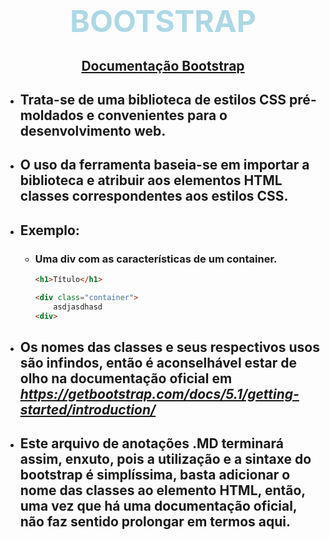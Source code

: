 # **<center><font size="10" color="lightblue">BOOTSTRAP</font></center>**

## <center> [Documentação Bootstrap](https://getbootstrap.com.br/docs/4.1/getting-started/introduction/)

* ## Trata-se de uma biblioteca de estilos CSS pré-moldados e convenientes para o desenvolvimento web.

* ## O uso da ferramenta baseia-se em importar a biblioteca e atribuir aos elementos HTML classes correspondentes aos estilos CSS.

* ## **Exemplo:**

    * ### Uma div com as características de um container.

        ```html
        <h1>Título</h1>

        <div class="container">
            asdjasdhasd
        <div>
        ```

* ## Os nomes das classes e seus respectivos usos são infindos, então é aconselhável estar de olho na documentação oficial em **_https://getbootstrap.com/docs/5.1/getting-started/introduction/_**

* ## Este arquivo de anotações .MD terminará assim, enxuto, pois a utilização e a sintaxe do bootstrap é simplíssima, basta adicionar o nome das classes ao elemento HTML, então, uma vez que há uma documentação oficial, não faz sentido prolongar em termos aqui.